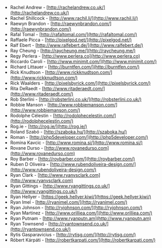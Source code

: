  * Rachel Andrew - [http://rachelandrew.co.uk/](http://rachelandrew.co.uk/)
 * Rachel Shillcock - [http://www.rachil.li/](http://www.rachil.li/)
 * Raewyn Brandon - [http://raewynbrandon.com/](http://raewynbrandon.com/)
 * Rafal Tomal - [http://rafaltomal.com/](http://rafaltomal.com/)
 * Raffaele Picca - [http://pixelgod.net/](http://pixelgod.net/)
 * Ralf Ebert - [http://www.ralfebert.de/](http://www.ralfebert.de/)
 * Ray Cheung - [http://raycheung.me/](http://raycheung.me/)
 * Regy Perlera - [http://www.perlera.co](http://www.perlera.co)
 * Riccardo Caroli - [http://www.minimit.com/](http://www.minimit.com/)
 * Richard Littauer - [http://burntfen.com/](http://burntfen.com/)
 * Rick Knudtson - [http://www.rickknudtson.com/](http://www.rickknudtson.com/)
 * Rick Waalders - [http://pixelsbyrick.com/](http://pixelsbyrick.com/)
 * Rita DeRaedt - [http://www.ritaderaedt.com/](http://www.ritaderaedt.com/)
 * Rob Sterlini - [http://robsterlini.co.uk/](http://robsterlini.co.uk/)
 * Robbie Manson - [http://www.robbiemanson.com/](http://www.robbiemanson.com/)
 * Rodolphe Célestin - [http://rodolphecelestin.com/](http://rodolphecelestin.com/)
 * Rog.ie - [http://rog.ie/](http://rog.ie/)
 * Roland Szabó - [http://szaboka.hu/](http://szaboka.hu/)
 * Roman - [http://php5developer.com/](http://php5developer.com/)
 * Romina Kavcic - [http://www.romina.si/](http://www.romina.si/)
 * Rovane Durso - [http://www.rovanedurso.com](http://www.rovanedurso.com)
 * Roy Barber - [http://roybarber.com/](http://roybarber.com/)
 * Ruben D Oliveira - [http://www.rubendoliveira-design.com/](http://www.rubendoliveira-design.com/)
 * Ryan Clark - [http://www.ryanvsclark.com](http://www.ryanvsclark.com)
 * Ryan Gittings - [http://www.ryangittings.co.uk/](http://www.ryangittings.co.uk/)
 * Ryan Hellyer - [https://geek.hellyer.kiwi/](https://geek.hellyer.kiwi/)
 * Ryan Imel - [http://ryanimel.com/](http://ryanimel.com/)
 * Ryan Johnson - [http://ryjohnson.com/](http://ryjohnson.com/)
 * Ryan Martinez - [http://www.orilliea.com/](http://www.orilliea.com/)
 * Ryan Putnam - [http://www.ryanputn.am](http://www.ryanputn.am)
 * Ryan Townsend - [http://ryantownsend.co.uk/](http://ryantownsend.co.uk/)
 * Rytis Gasparavicius - [http://rytisg.com/](http://rytisg.com/)
 * Róbert Kárpáti - [http://robertkarpati.com/](http://robertkarpati.com/)